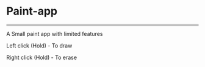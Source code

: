 # Paint-app
<hr>
<p>A Small paint app with limited features</p>
<p>Left click (Hold) - To draw<P>
<p>Right click (Hold) - To erase<P>
 
